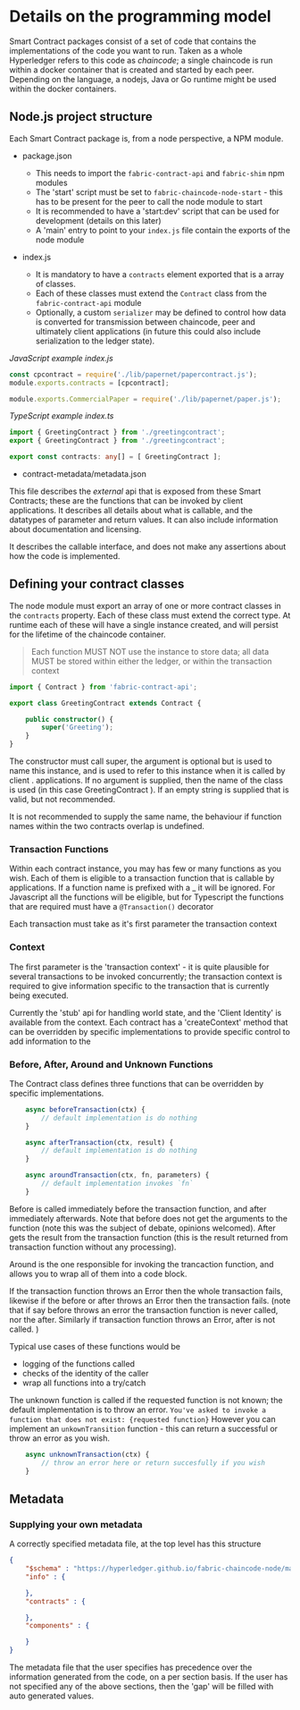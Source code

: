 # Details on the programming model

Smart Contract packages consist of a set of code that contains the implementations of the code you want to run. Taken as a whole Hyperledger refers to this code as *chaincode*; a single chaincode is run within a docker container that is created and started by each peer.  Depending on the language, a nodejs, Java or Go runtime might be used within the docker containers.

## Node.js project structure

Each Smart Contract package is, from a node perspective, a NPM module.

- package.json
    - This needs to import the `fabric-contract-api` and `fabric-shim` npm modules
    - The 'start' script must be set to `fabric-chaincode-node-start` - this has to be present for the peer to call the node module to start
    - It is recommended to have a 'start:dev' script that can be used for development (details on this later)
    - A 'main' entry to point to your `index.js` file contain the exports of the node module

- index.js
    - It is mandatory to have a `contracts` element exported that is a array of classes. 
    - Each of these classes must extend the `Contract` class from the `fabric-contract-api` module
    - Optionally, a custom `serializer` may be defined to control how data is converted for transmission between chaincode, peer and ultimately client applications (in future this could also include serialization to the ledger state).

*JavaScript example index.js*

```javascript
const cpcontract = require('./lib/papernet/papercontract.js');
module.exports.contracts = [cpcontract];

module.exports.CommercialPaper = require('./lib/papernet/paper.js');
```

*TypeScript example index.ts*

```typescript
import { GreetingContract } from './greetingcontract';
export { GreetingContract } from './greetingcontract';

export const contracts: any[] = [ GreetingContract ];
```

- contract-metadata/metadata.json

This file describes the *external* api that is exposed from these Smart Contracts; these are the functions that can be invoked by client applications. It describes all details about what is callable, and the datatypes of parameter and return values. It can also include information about documentation and licensing. 

It describes the callable interface, and does not make any assertions about how the code is implemented. 

## Defining your contract classes

The node module must export an array of one or more contract classes in the `contracts` property.
Each of these class must extend the correct type. At runtime each of these will have a single instance created, and will persist for the lifetime of the chaincode container. 

> Each function MUST NOT use the instance to store data; all data MUST be stored within either the ledger, or within the transaction context

```typescript
import { Contract } from 'fabric-contract-api';

export class GreetingContract extends Contract {

    public constructor() {
        super('Greeting');
    }
}
```

The constructor must call super, the argument is optional but is used to name this instance, and is used to refer to this instance when it is called by client . applications. If no argument is supplied, then the name of the class is used (in this case GreetingContract ). If an empty string is supplied that is valid, but not recommended.

It is not recommended to supply the same name, the behaviour if function names within the two contracts overlap is undefined. 

### Transaction Functions

Within each contract instance, you may has few or many functions as you wish. Each of them is eligible to a transaction function that is callable by applications.
If a function name is prefixed with a _ it will be ignored.  For Javascript all the functions will be eligible, but for Typescript the functions that are required must have a `@Transaction()` decorator

Each transaction must take as it's first parameter the transaction context

### Context

The first parameter is the 'transaction context' - it is quite plausible for several transactions to be invoked concurrently; the transaction context is required to give information specific to the transaction that is currently being executed. 

Currently the 'stub' api for handling world state, and the 'Client Identity' is available from the context.
Each contract has a 'createContext' method that can be overridden by specific implementations to provide specific control to add information to the 


### Before, After, Around and Unknown Functions

The Contract class defines three functions that can be overridden by specific implementations.

```javascript
    async beforeTransaction(ctx) {
        // default implementation is do nothing
    }

    async afterTransaction(ctx, result) {
        // default implementation is do nothing
    }

    async aroundTransaction(ctx, fn, parameters) {
        // default implementation invokes `fn`
    }
```

Before is called immediately before the transaction function, and after immediately afterwards. Note that before does not get the arguments to the function (note this was the subject of debate, opinions welcomed). After gets the result from the transaction function (this is the result returned from transaction function without any processing).

Around is the one responsible for invoking the trancaction function, and allows you to wrap all of them into a code block.

If the transaction function throws an Error then the whole transaction fails, likewise if the before or after throws an Error then the transaction fails. (note that if say before throws an error the transaction function is never called, nor the after. Similarly if transaction function throws an Error, after is not called. )

Typical use cases of these functions would be

- logging of the functions called
- checks of the identity of the caller
- wrap all functions into a try/catch

The unknown function is called if the requested function is not known; the default implementation is to throw an error. `You've asked to invoke a function that does not exist: {requested function}` 
However you can implement an `unkownTransition` function - this can return a successful or throw an error as you wish. 

```javascript
    async unknownTransaction(ctx) {
        // throw an error here or return succesfully if you wish
    }
```

## Metadata

### Supplying your own metadata
A correctly specified metadata file, at the top level has this structure

```json
{
    "$schema" : "https://hyperledger.github.io/fabric-chaincode-node/master/api/contract-schema.json",
    "info" : {

    },
    "contracts" : {

    },
    "components" : {

    }
}
```

The metadata file that the user specifies has precedence over the information generated from the code, on a per section basis. If the user has not specified any of the above sections, then the 'gap' will be filled with auto generated values. 
